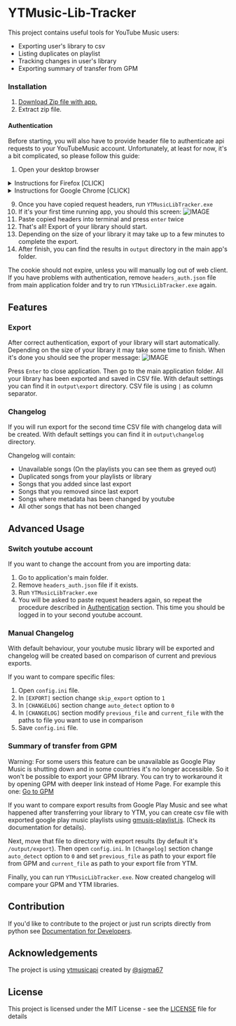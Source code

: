 # YTMusic-Lib-Tracker 

This project contains useful tools for YouTube Music users:

  * Exporting user's library to csv
  * Listing duplicates on playlist  
  * Tracking changes in user's library
  * Exporting summary of transfer from GPM 

### Installation

1. [Download Zip file with app.](https://github.com/czifumasa/ytmusic-lib-tracker/releases/latest/download/YTMusicLibTracker.zip)
1. Extract zip file.

#### Authentication

Before starting, you will also have to provide header file to authenticate api requests to your YouTubeMusic account.
Unfortunately, at least for now, it's a bit complicated, so please follow this guide:

1. Open your desktop browser
<details>
 <summary>Instructions for Firefox [CLICK]</summary>

2. Go to [music.youtube.com](https://music.youtube.com)
3. Login to your youtube account
4. Open developer tools by pressing 'F12' or 'Ctrl-Shift-I'  and select the 'Network' tab
5. Click on Home panel in youtube music
6. In developer tools you should see new requests. Type '/browse' to filter.
7. Check if filtered request looks like this: Status 200, Method POST, Domain music.youtube.com
8. Copy the request headers (right click on filtered request > copy > copy request headers)
    <details>
    <summary>You can also watch this gif to make sure you are copying request headers correctly [CLICK]</summary>
    
    ![GIF](https://raw.githubusercontent.com/czifumasa/ytmusic-lib-tracker/master/docs/assets/images/how_to_copy_headers_firefox.gif)
    </details> 
</details>
<details>
 <summary>Instructions for Google Chrome [CLICK]</summary>

2. Go to [music.youtube.com](https://music.youtube.com)
3. Login to your youtube account
4. Open developer tools by pressing 'F12' or 'Ctrl-Shift-I'  and select the 'Network' tab
5. Click on Home panel in youtube music
6. In developer tools you should see new requests. Type '/browse' to filter.
7. Check if filtered request looks like this: Status 200, Method POST, Domain music.youtube.com
8. Click on the Name of any matching request. In the `Headers` tab, scroll to the section `Request headers` and copy everything starting from `accept: */*` to the end of the section
     <details>
     <summary>You can also watch this gif to make sure you are copying request headers correctly [CLICK]</summary>
      
     ![GIF](https://raw.githubusercontent.com/czifumasa/ytmusic-lib-tracker/master/docs/assets/images/how_to_copy_headers_chrome.gif)
     </details> 

</details>

9. Once you have copied request headers, run `YTMusicLibTracker.exe`
10. If it's your first time running app, you should this screen:
![IMAGE](https://raw.githubusercontent.com/czifumasa/ytmusic-lib-tracker/master/docs/assets/images/welcome_message.JPG) 
11. Paste copied headers into terminal and press `enter` twice
12. That's all! Export of your library should start.
13. Depending on the size of your library it may take up to a few minutes to complete the export.
14. After finish, you can find the results in `output` directory in the main app's folder. 


The cookie should not expire, unless you will manually log out of web client. If you have problems with authentication, remove `headers_auth.json` file from main application folder and try to run `YTMusicLibTracker.exe` again.
  
## Features                                                                                                         
 
### Export 
After correct authentication, export of your library will start automatically. 
Depending on the size of your library it may take some time to finish.
When it's done you should see the proper message:
![IMAGE](https://raw.githubusercontent.com/czifumasa/ytmusic-lib-tracker/master/docs/assets/images/end_message.JPG) 

Press `Enter` to close application. Then go to the main application folder.
All your library has been exported and saved in CSV file. 
With default settings you can find it in `output\export` directory. 
CSV file is using `|` as column separator. 

### Changelog 
If you will run export for the second time CSV file with changelog data will be created. 
With default settings you can find it in `output\changelog` directory.

Changelog will contain:

* Unavailable songs (On the playlists you can see them as greyed out) 
* Duplicated songs from your playlists or library 
* Songs that you added since last export
* Songs that you removed since last export
* Songs where metadata has been changed by youtube
* All other songs that has not been changed

## Advanced Usage

### Switch youtube account

If you want to change the account from you are importing data:

1. Go to application's main folder.
2. Remove `headers_auth.json` file if it exists.
3. Run `YTMusicLibTracker.exe`
4. You will be asked to paste request headers again, so repeat the procedure described in [Authentication](#authentication) section.
   This time you should be logged in to your second youtube account.
    

### Manual Changelog
With default behaviour, your youtube music library will be exported and changelog will be created based on comparison of current and previous exports.

If you want to compare specific files: 
1. Open `config.ini` file.
2. In `[EXPORT]` section change `skip_export` option to `1`
3. In `[CHANGELOG]` section change `auto_detect` option to `0` 
4. In `[CHANGELOG]` section modify `previous_file` and `current_file` with the paths to file you want to use in comparison
5. Save `config.ini` file.

### Summary of transfer from GPM
Warning: For some users this feature can be unavailable as Google Play Music is shutting down and in some countries it's no longer accessible.
So it won't be possible to export your GPM library. You can try to workaround it by opening GPM with deeper link instead of Home Page.
For example this one: [Go to GPM](https://play.google.com/music/listen?u=1#/artists)

If you want to compare export results from Google Play Music and see what happened after transferring your library to YTM,
you can create csv file with exported google play music playlists using [gmusis-playlist.js](https://github.com/soulfx/gmusic-playlist.js).
(Check its documentation for details).

Next, move that file to directory with export results (by default it's `/output/export`). 
Then open `config.ini`. In `[Changelog]` section change `auto_detect` option to `0` and set `previous_file` as path to your export file from GPM
and `current_file` as path to your export file from YTM.
  
Finally, you can run `YTMusicLibTracker.exe`. Now created changelog will compare your GPM and YTM libraries.

## Contribution

If you'd like to contribute to the project or just run scripts directly from python see 
[Documentation for Developers](https://github.com/czifumasa/ytmusic-lib-tracker/blob/master/docs/README.md).

## Acknowledgements

The project is using [ytmusicapi](https://github.com/sigma67/ytmusicapi) created by [@sigma67](https://github.com/sigma67)

## License

This project is licensed under the MIT License - see the [LICENSE](LICENSE) file for details


